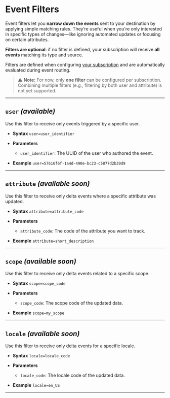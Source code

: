 # Event Filters

Event filters let you **narrow down the events** sent to your destination by applying simple matching rules. They’re useful when you're only interested in specific types of changes—like ignoring automated updates or focusing on certain attributes.

**Filters are optional**: if no filter is defined, your subscription will receive **all events** matching its type and source.

Filters are defined when configuring [your subscription](/event-platform/concepts.html) and are automatically evaluated during event routing.

> ⚠️ **Note:** For now, only **one filter** can be configured per subscription. Combining multiple filters (e.g., filtering by both user and attribute) is not yet supported.

---

## `user` *(available)*

Use this filter to receive only events triggered by a specific user.

- **Syntax**
  `user=user_identifier`
- **Parameters**
    - `user_identifier`: The UUID of the user who authored the event.

- **Example**
  `user=57616f6f-1a4d-490e-bc23-c5877d2b30d9`

---

## `attribute` *(available soon)*

Use this filter to receive only delta events where a specific attribute was updated.

- **Syntax**
  `attribute=attribute_code`
- **Parameters**
    - `attribute_code`: The code of the attribute you want to track.

- **Example**
  `attribute=short_description`

---

## `scope` *(available soon)*

Use this filter to receive only delta events related to a specific scope.

- **Syntax**
  `scope=scope_code`
- **Parameters**
    - `scope_code`: The scope code of the updated data.

- **Example**
  `scope=my_scope`

---

## `locale` *(available soon)*

Use this filter to receive only delta events for a specific locale.

- **Syntax**
  `locale=locale_code`
- **Parameters**
    - `locale_code`: The locale code of the updated data.

- **Example**
  `locale=en_US`

---

